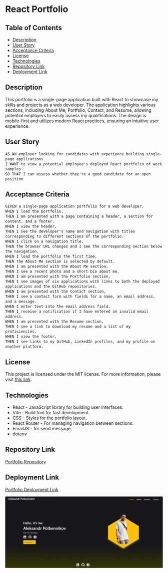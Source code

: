 # React Portfolio

## Table of Contents
- [Description](#description)
- [User Story](#user-story)
- [Acceptance Criteria](#acceptance-criteria)
- [License](#license)
- [Technologies](#technologies)
- [Repository Link](#repository-link)
- [Deployment Link](#deployment-link)

## Description
This portfolio is a single-page application built with React to showcase my skills and projects as a web developer. The application highlights various sections, including About Me, Portfolio, Contact, and Resume, allowing potential employers to easily assess my qualifications. The design is mobile-first and utilizes modern React practices, ensuring an intuitive user experience.

## User Story

```
AS AN employer looking for candidates with experience building single-page applications
I WANT to view a potential employee's deployed React portfolio of work samples
SO THAT I can assess whether they're a good candidate for an open position
```

## Acceptance Criteria

```
GIVEN a single-page application portfolio for a web developer,
WHEN I load the portfolio,
THEN I am presented with a page containing a header, a section for content, and a footer.
WHEN I view the header,
THEN I see the developer's name and navigation with titles corresponding to different sections of the portfolio.
WHEN I click on a navigation title,
THEN the browser URL changes and I see the corresponding section below the navigation.
WHEN I load the portfolio the first time,
THEN the About Me section is selected by default.
WHEN I am presented with the About Me section,
THEN I see a recent photo and a short bio about me.
WHEN I am presented with the Portfolio section,
THEN I see images of six applications with links to both the deployed applications and the GitHub repositories.
WHEN I am presented with the Contact section,
THEN I see a contact form with fields for a name, an email address, and a message.
WHEN I enter text into the email address field,
THEN I receive a notification if I have entered an invalid email address.
WHEN I am presented with the Resume section,
THEN I see a link to download my resume and a list of my proficiencies.
WHEN I view the footer,
THEN I see links to my GitHub, LinkedIn profiles, and my profile on another platform.
```

## License

This project is licensed under the MIT license. For more information, please visit [this link](https://opensource.org/licenses/MIT).

## Technologies

- React - JavaScript library for building user interfaces.
- Vite - Build tool for fast development.
- CSS - Styles for the portfolio layout.
- React Router - For managing navigation between sections.
- EmailJS - for send message.
- dotenv

## Repository Link

[Portfolio Repository](https://github.com/iKeyToLife/Portfolio-react)

## Deployment Link

[Portfolio Deployment Link](https://aleksandr-polbennikov.netlify.app/)

[![Home screenshot](./client/public/images/preview%20portfolio.png)](https://aleksandr-polbennikov.netlify.app/)
